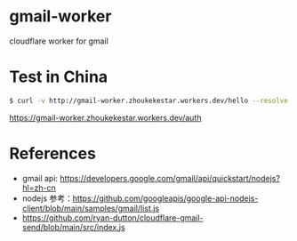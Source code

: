 # gmail-worker
cloudflare worker for gmail

# Test in China

```sh
$ curl -v http://gmail-worker.zhoukekestar.workers.dev/hello --resolve gmail-worker.zhoukekestar.workers.dev:80:172.64.80.2
```

https://gmail-worker.zhoukekestar.workers.dev/auth

# References

* gmail api: https://developers.google.com/gmail/api/quickstart/nodejs?hl=zh-cn
* nodejs 参考：https://github.com/googleapis/google-api-nodejs-client/blob/main/samples/gmail/list.js
* https://github.com/ryan-dutton/cloudflare-gmail-send/blob/main/src/index.js
